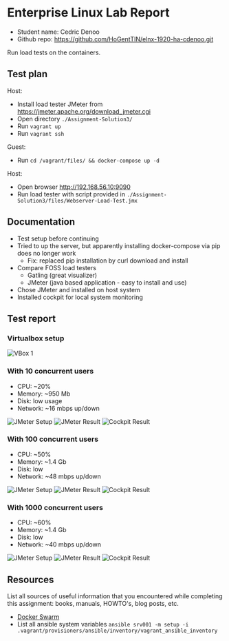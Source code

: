 # Enterprise Linux Lab Report

- Student name: Cedric Denoo
- Github repo: <https://github.com/HoGentTIN/elnx-1920-ha-cdenoo.git>

Run load tests on the containers.

## Test plan

Host:
- Install load tester JMeter from https://jmeter.apache.org/download_jmeter.cgi
- Open directory `./Assignment-Solution3/`
- Run `vagrant up`
- Run `vagrant ssh`

Guest:
- Run `cd /vagrant/files/ && docker-compose up -d`

Host:
- Open browser http://192.168.56.10:9090
- Run load tester with script provided in `./Assignment-Solution3/files/Webserver-Load-Test.jmx`

## Documentation

- Test setup before continuing
- Tried to up the server, but apparently installing docker-compose via pip does no longer work
  - Fix: replaced pip installation by curl download and install
- Compare FOSS load testers
  - Gatling (great visualizer)
  - JMeter (java based application - easy to install and use)
- Chose JMeter and installed on host system
- Installed cockpit for local system monitoring

## Test report

### Virtualbox setup

![VBox 1](img/R3/VBox_1Core_6Gb.png)

### With 10 concurrent users

- CPU: ~20%
- Memory: ~950 Mb
- Disk: low usage
- Network: ~16 mbps up/down

![JMeter Setup](img/R3/JMeter_10_Threads_Setup.png)
![JMeter Result](img/R3/JMeter_10_Threads_Result.png)
![Cockpit Result](img/R3/Cockpit_10_Threads.png)

### With 100 concurrent users

- CPU: ~50%
- Memory: ~1.4 Gb
- Disk: low
- Network: ~48 mbps up/down

![JMeter Setup](img/R3/JMeter_100_Threads_Setup.png)
![JMeter Result](img/R3/JMeter_100_Threads_Result.png)
![Cockpit Result](img/R3/Cockpit_100_Threads.png)

### With 1000 concurrent users

- CPU: ~60%
- Memory: ~1.4 Gb
- Disk: low
- Network: ~40 mbps up/down

![JMeter Setup](img/R3/JMeter_1000_Threads_Setup.png)
![JMeter Result](img/R3/JMeter_1000_Threads_Result.png)
![Cockpit Result](img/R3/Cockpit_1000_Threads.png)

## Resources

List all sources of useful information that you encountered while completing this assignment: books, manuals, HOWTO's, blog posts, etc.

- [Docker Swarm](https://docs.docker.com/get-started/part4/)
- List all ansible system variables `ansible srv001 -m setup -i .vagrant/provisioners/ansible/inventory/vagrant_ansible_inventory`